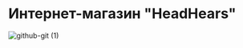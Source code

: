 # Интернет-магазин "HeadHears"
![github-git (1)](https://github.com/h67pur/h67pur/assets/133320857/09d1b347-e0a7-494f-b440-90c9697922af)

